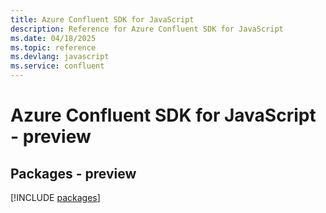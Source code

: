```yaml
---
title: Azure Confluent SDK for JavaScript
description: Reference for Azure Confluent SDK for JavaScript
ms.date: 04/18/2025
ms.topic: reference
ms.devlang: javascript
ms.service: confluent
---
```

# Azure Confluent SDK for JavaScript - preview
## Packages - preview
[!INCLUDE [packages](confluent-index.md)]